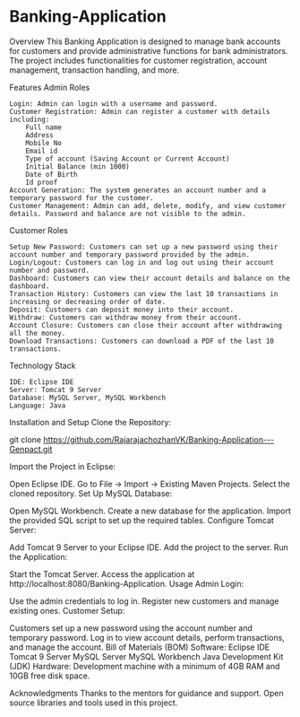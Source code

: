 # Banking-Application
Overview
This Banking Application is designed to manage bank accounts for customers and provide administrative functions for bank administrators. The project includes functionalities for customer registration, account management, transaction handling, and more.

Features
Admin Roles

    Login: Admin can login with a username and password.
    Customer Registration: Admin can register a customer with details including:
        Full name
        Address
        Mobile No
        Email id
        Type of account (Saving Account or Current Account)
        Initial Balance (min 1000)
        Date of Birth
        Id proof
    Account Generation: The system generates an account number and a temporary password for the customer.
    Customer Management: Admin can add, delete, modify, and view customer details. Password and balance are not visible to the admin.

Customer Roles

    Setup New Password: Customers can set up a new password using their account number and temporary password provided by the admin.
    Login/Logout: Customers can log in and log out using their account number and password.
    Dashboard: Customers can view their account details and balance on the dashboard.
    Transaction History: Customers can view the last 10 transactions in increasing or decreasing order of date.
    Deposit: Customers can deposit money into their account.
    Withdraw: Customers can withdraw money from their account.
    Account Closure: Customers can close their account after withdrawing all the money.
    Download Transactions: Customers can download a PDF of the last 10 transactions.

Technology Stack

    IDE: Eclipse IDE
    Server: Tomcat 9 Server
    Database: MySQL Server, MySQL Workbench
    Language: Java

Installation and Setup
Clone the Repository:

git clone https://github.com/RajarajachozhanVK/Banking-Application---Genpact.git

Import the Project in Eclipse:

Open Eclipse IDE. Go to File -> Import -> Existing Maven Projects. Select the cloned repository. Set Up MySQL Database:

Open MySQL Workbench. Create a new database for the application. Import the provided SQL script to set up the required tables. Configure Tomcat Server:

Add Tomcat 9 Server to your Eclipse IDE. Add the project to the server. Run the Application:

Start the Tomcat Server. Access the application at http://localhost:8080/Banking-Application. Usage Admin Login:

Use the admin credentials to log in. Register new customers and manage existing ones. Customer Setup:

Customers set up a new password using the account number and temporary password. Log in to view account details, perform transactions, and manage the account. Bill of Materials (BOM) Software: Eclipse IDE Tomcat 9 Server MySQL Server MySQL Workbench Java Development Kit (JDK) Hardware: Development machine with a minimum of 4GB RAM and 10GB free disk space.

Acknowledgments Thanks to the mentors for guidance and support. Open source libraries and tools used in this project.
